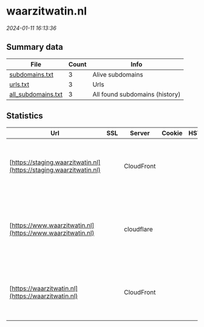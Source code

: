 # waarzitwatin.nl
*2024-01-11 16:13:36*
## Summary data


| File       | Count | Info |
|------------|-------|------|
|[subdomains.txt](/data/waarzitwatin.nl/subdomains.txt)|3|Alive subdomains|
|[urls.txt](/data/waarzitwatin.nl/urls.txt)|3|Urls|
|[all_subdomains.txt](/data/waarzitwatin.nl/all_subdomains.txt)|3|All found subdomains (history)|


## Statistics


| Url | SSL | Server | Cookie | HSTS | CSP | XFO | XXP | RP | Tech |Title |
|------------|-------|------|------|------|------|------|------|------|------|------|
|[https://staging.waarzitwatin.nl](https://staging.waarzitwatin.nl)| |CloudFront| | | | | | :white_check_mark: |AWS WAF Captcha Amazon CloudFront Amazon Web Services|Human Verificati...|
|[https://www.waarzitwatin.nl](https://www.waarzitwatin.nl)| |cloudflare| | | | | | :white_check_mark: |AWS WAF Captcha Amazon CloudFront Amazon Web Services Cloudflare HTTP/3|Human Verificati...|
|[https://waarzitwatin.nl](https://waarzitwatin.nl)| |CloudFront| | | | | | :white_check_mark: |AWS WAF Captcha Amazon CloudFront Amazon Web Services|Human Verificati...|